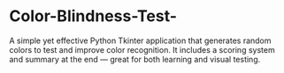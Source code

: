# Color-Blindness-Test-
A simple yet effective Python Tkinter application that generates random colors to test and improve color recognition. It includes a scoring system and summary at the end — great for both learning and visual testing.
